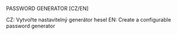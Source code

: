 PASSWORD GENERATOR [CZ/EN]

CZ: Vytvořte nastavitelný generátor hesel
EN: Create a configurable password generator
